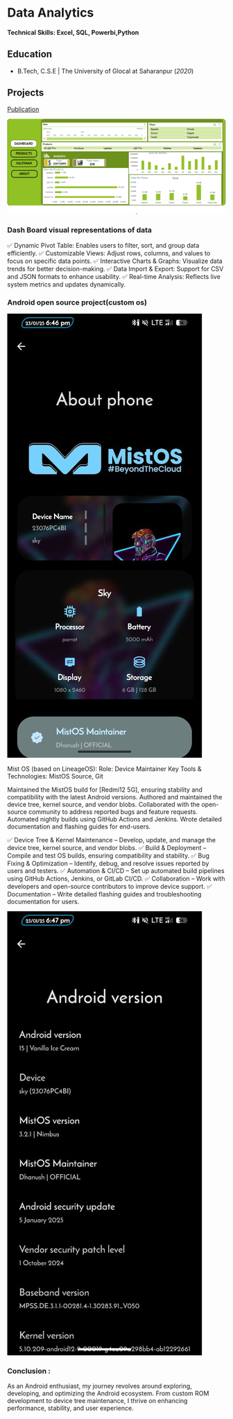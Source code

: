 # Data Analytics

#### Technical Skills: Excel, SQL, Powerbi,Python

## Education
- B.Tech, C.S.E | The University of Glocal at Saharanpur (_2020_)

## Projects

[Publication](https://github.com/dhanush281/Data-Analysis-Dashboard)

![Dashboard](/assets/img/Dashboard.img.jpg)

### Dash Board visual representations of data
✅ Dynamic Pivot Table: Enables users to filter, sort, and group data efficiently.
✅ Customizable Views: Adjust rows, columns, and values to focus on specific data points.
✅ Interactive Charts & Graphs: Visualize data trends for better decision-making.
✅ Data Import & Export: Support for CSV and JSON formats to enhance usability.
✅ Real-time Analysis: Reflects live system metrics and updates dynamically.

### Android open source project(custom os)

![Mistos](/assets/img/mistos.jpg)

Mist OS (based on LineageOS):
Role: Device Maintainer
Key Tools & Technologies: MistOS Source, Git

Maintained the MistOS build for [Redmi12 5G], ensuring stability and compatibility with the latest Android versions.
Authored and maintained the device tree, kernel source, and vendor blobs.
Collaborated with the open-source community to address reported bugs and feature requests.
Automated nightly builds using GitHub Actions and Jenkins.
Wrote detailed documentation and flashing guides for end-users.

✅ Device Tree & Kernel Maintenance – Develop, update, and manage the device tree, kernel source, and vendor blobs.
✅ Build & Deployment – Compile and test OS builds, ensuring compatibility and stability.
✅ Bug Fixing & Optimization – Identify, debug, and resolve issues reported by users and testers.
✅ Automation & CI/CD – Set up automated build pipelines using GitHub Actions, Jenkins, or GitLab CI/CD.
✅ Collaboration – Work with developers and open-source contributors to improve device support.
✅ Documentation – Write detailed flashing guides and troubleshooting documentation for users.

![version](/assets/img/version.jpg)

### Conclusion :
As an Android enthusiast, my journey revolves around exploring, developing, and optimizing the Android ecosystem. From custom ROM development to device tree maintenance, I thrive on enhancing performance, stability, and user experience.
